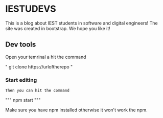 
# IESTUDEVS
This is a blog about IEST students in software and digital engineers! The site was created in bootstrap.
We hope you like it!

## Dev tools
Open your temrinal a hit the command

"
    git clone https://urloftherepo
"

### Start editing
    Then you can hit the command

"""
    npm start
"""

Make sure you have npm installed otherwise it won't work the npm.

